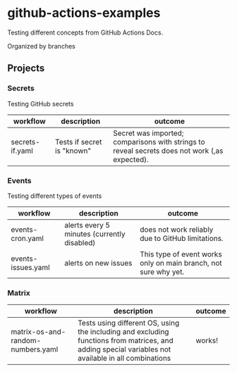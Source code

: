 # github-actions-examples


Testing different concepts from GitHub Actions Docs.

Organized by branches

## Projects

### Secrets

Testing GitHub secrets

|workflow |description | outcome|
| --- | --- | --- |
|secrets-if.yaml| Tests if secret is "known"| Secret was imported; comparisons with strings to reveal secrets does not work (,as expected).|

### Events

Testing different types of events

|workflow |description | outcome|
| --- | --- | --- |
|events-cron.yaml |alerts every 5 minutes (currently disabled)| does not work reliably due to GitHub limitations. |
|events-issues.yaml|alerts on new issues| This type of event works only on main branch, not sure why yet.|

### Matrix

|workflow |description | outcome|
| --- | --- | --- |
|matrix-os-and-random-numbers.yaml |Tests using different OS, using the including and excluding functions from matrices, and adding special variables not available in all combinations| works! |

